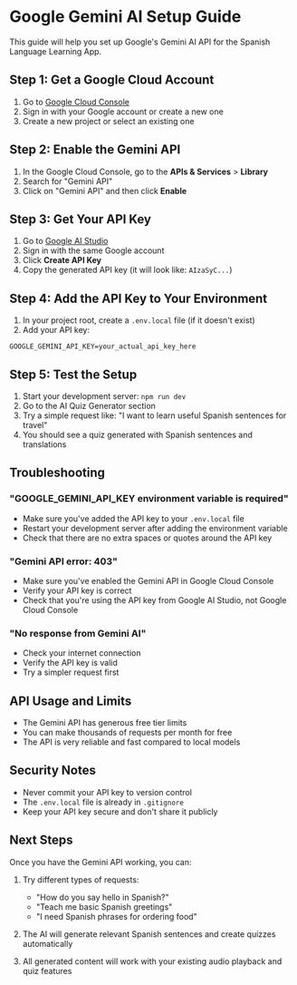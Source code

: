 # Google Gemini AI Setup Guide

This guide will help you set up Google's Gemini AI API for the Spanish Language Learning App.

## Step 1: Get a Google Cloud Account

1. Go to [Google Cloud Console](https://console.cloud.google.com/)
2. Sign in with your Google account or create a new one
3. Create a new project or select an existing one

## Step 2: Enable the Gemini API

1. In the Google Cloud Console, go to the **APIs & Services** > **Library**
2. Search for "Gemini API"
3. Click on "Gemini API" and then click **Enable**

## Step 3: Get Your API Key

1. Go to [Google AI Studio](https://makersuite.google.com/app/apikey)
2. Sign in with the same Google account
3. Click **Create API Key**
4. Copy the generated API key (it will look like: `AIzaSyC...`)

## Step 4: Add the API Key to Your Environment

1. In your project root, create a `.env.local` file (if it doesn't exist)
2. Add your API key:

```env
GOOGLE_GEMINI_API_KEY=your_actual_api_key_here
```

## Step 5: Test the Setup

1. Start your development server: `npm run dev`
2. Go to the AI Quiz Generator section
3. Try a simple request like: "I want to learn useful Spanish sentences for travel"
4. You should see a quiz generated with Spanish sentences and translations

## Troubleshooting

### "GOOGLE_GEMINI_API_KEY environment variable is required"
- Make sure you've added the API key to your `.env.local` file
- Restart your development server after adding the environment variable
- Check that there are no extra spaces or quotes around the API key

### "Gemini API error: 403"
- Make sure you've enabled the Gemini API in Google Cloud Console
- Verify your API key is correct
- Check that you're using the API key from Google AI Studio, not Google Cloud Console

### "No response from Gemini AI"
- Check your internet connection
- Verify the API key is valid
- Try a simpler request first

## API Usage and Limits

- The Gemini API has generous free tier limits
- You can make thousands of requests per month for free
- The API is very reliable and fast compared to local models

## Security Notes

- Never commit your API key to version control
- The `.env.local` file is already in `.gitignore`
- Keep your API key secure and don't share it publicly

## Next Steps

Once you have the Gemini API working, you can:

1. Try different types of requests:
   - "How do you say hello in Spanish?"
   - "Teach me basic Spanish greetings"
   - "I need Spanish phrases for ordering food"

2. The AI will generate relevant Spanish sentences and create quizzes automatically

3. All generated content will work with your existing audio playback and quiz features 